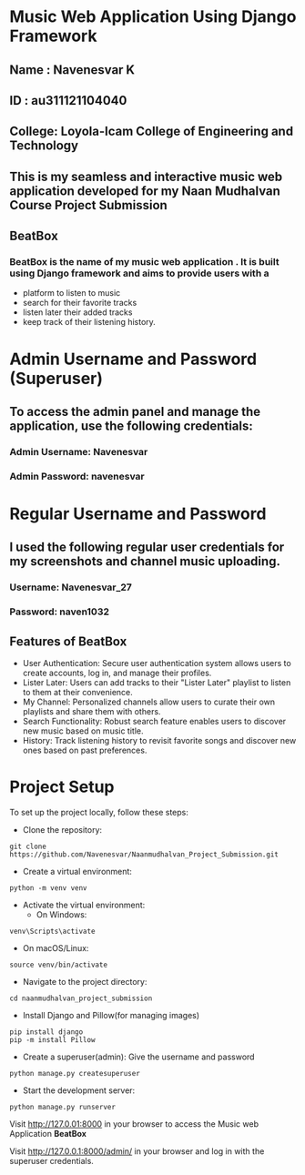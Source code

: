 # Music Web Application Using Django Framework
## Name   : Navenesvar K
## ID     : au311121104040
## College: Loyola-Icam College of Engineering and Technology
## This is my seamless and interactive music web application developed for my Naan Mudhalvan Course Project Submission
## BeatBox
### __BeatBox__ is the name of my music web application . It is built using Django framework and aims to provide users with a 
- platform to listen to music
- search for their favorite tracks
- listen later their added tracks
- keep track of their listening history.

# Admin Username and Password (Superuser)
## To access the admin panel and manage the application, use the following credentials:
### Admin Username: Navenesvar
### Admin Password: navenesvar

# Regular Username and Password
## I used the following regular user credentials for my screenshots and channel music uploading.
###  Username: Navenesvar_27
###  Password: naven1032
<Leave multiple empty lines here>

## Features of BeatBox
- User Authentication: Secure user authentication system allows users to create accounts, log in, and manage their profiles.
- Lister Later: Users can add tracks to their "Lister Later" playlist to listen to them at their convenience.
- My Channel: Personalized channels allow users to curate their own playlists and share them with others.
- Search Functionality: Robust search feature enables users to discover new music based on music title.
- History: Track listening history to revisit favorite songs and discover new ones based on past preferences.
<Leave multiple empty lines here>

# Project Setup
To set up the project locally, follow these steps:

- Clone the repository:
```
git clone https://github.com/Navenesvar/Naanmudhalvan_Project_Submission.git
```
- Create a virtual environment:
```
python -m venv venv
```

- Activate the virtual environment:
  - On Windows:

```
venv\Scripts\activate
```
  - On macOS/Linux:

```
source venv/bin/activate
```
- Navigate to the project directory:
```
cd naanmudhalvan_project_submission
```
- Install Django and Pillow(for managing images)
```
pip install django
pip -m install Pillow
```
- Create a superuser(admin): Give the username and password
```
python manage.py createsuperuser
```
- Start the development server:
```
python manage.py runserver
```

Visit http://127.0.01:8000 in your browser to access the Music web Application __BeatBox__

Visit http://127.0.0.1:8000/admin/ in your browser and log in with the superuser credentials.

